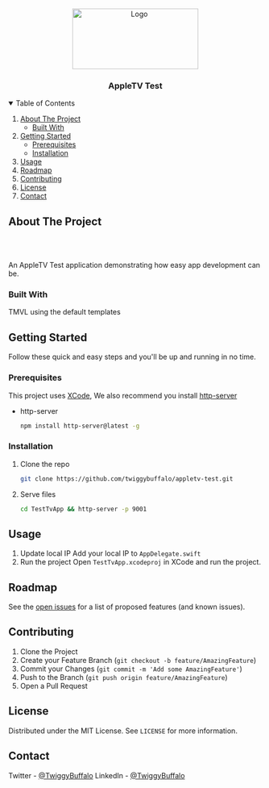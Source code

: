 <br />
<p align="center">
  <a href="https://github.com/twiggybuffalo/appletv-test">
    <img src="https://upload.wikimedia.org/wikipedia/commons/thumb/3/39/Apple_TV.svg/1200px-Apple_TV.svg.png" alt="Logo" width="250" height="120">
  </a>

  <h3 align="center">AppleTV Test</h3>
</p>

<!-- TABLE OF CONTENTS -->
<details open="open">
  <summary>Table of Contents</summary>
  <ol>
    <li>
      <a href="#about-the-project">About The Project</a>
      <ul>
        <li><a href="#built-with">Built With</a></li>
      </ul>
    </li>
    <li>
      <a href="#getting-started">Getting Started</a>
      <ul>
        <li><a href="#prerequisites">Prerequisites</a></li>
        <li><a href="#installation">Installation</a></li>
      </ul>
    </li>
    <li><a href="#usage">Usage</a></li>
    <li><a href="#roadmap">Roadmap</a></li>
    <li><a href="#contributing">Contributing</a></li>
    <li><a href="#license">License</a></li>
    <li><a href="#contact">Contact</a></li>
  </ol>
</details>

<!-- ABOUT THE PROJECT -->

## About The Project

<br />
<br />

An AppleTV Test application demonstrating how easy app development can be.

### Built With

TMVL using the default templates

<!-- GETTING STARTED -->

## Getting Started

Follow these quick and easy steps and you'll be up and running in no time.

### Prerequisites

This project uses [XCode](https://developer.apple.com/xcode/), We also recommend you install [http-server](https://www.npmjs.com/package/http-server)

- http-server
  ```sh
  npm install http-server@latest -g
  ```

### Installation

1. Clone the repo
   ```sh
   git clone https://github.com/twiggybuffalo/appletv-test.git
   ```
2. Serve files
   ```sh
   cd TestTvApp && http-server -p 9001
   ```

<!-- USAGE EXAMPLES -->

## Usage

1. Update local IP
   Add your local IP to `AppDelegate.swift`
2. Run the project
   Open `TestTvApp.xcodeproj` in XCode and run the project.


<!-- ROADMAP -->

## Roadmap

See the [open issues](http://github.com/twiggybuffalo/appletv-test) for a list of proposed features (and known issues).

<!-- CONTRIBUTING -->

## Contributing

1. Clone the Project
2. Create your Feature Branch (`git checkout -b feature/AmazingFeature`)
3. Commit your Changes (`git commit -m 'Add some AmazingFeature'`)
4. Push to the Branch (`git push origin feature/AmazingFeature`)
5. Open a Pull Request

<!-- LICENSE -->

## License

Distributed under the MIT License. See `LICENSE` for more information.

<!-- CONTACT -->

## Contact

Twitter - [@TwiggyBuffalo](https://twitter.com/twiggybuffalo)
LinkedIn - [@TwiggyBuffalo](https://linkedin.com/in/twiggybuffalo)
